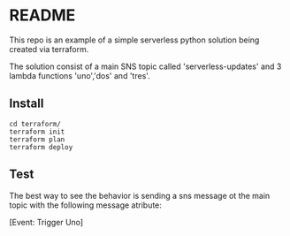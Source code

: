 # README #

This repo is an example of a simple serverless python solution being created via terraform.

The solution consist of a main SNS topic called 'serverless-updates' and 3 lambda functions 'uno','dos' and 'tres'.

## Install 

```
cd terraform/
terraform init
terraform plan
terraform deploy
```

## Test

The best way to see the behavior is sending a sns message ot the main topic with the following message atribute:

[Event: Trigger Uno]
